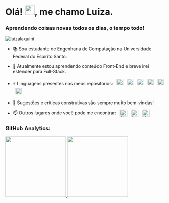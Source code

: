<!--
**luizalaquini/luizalaquini** is a ✨ _special_ ✨ repository because its `README.md` (this file) appears on your GitHub profile.
-->
<h1>Olá! <img src="https://raw.githubusercontent.com/kaueMarques/kaueMarques/master/hi.gif" width="30px">, me chamo Luiza.</h1>
<h3>Aprendendo coisas novas todos os dias, o tempo todo!</h3>
<p align="left"> <img src="https://komarev.com/ghpvc/?username=luizalaquini&style=flat-square&color=blueviolet" alt="luizalaquini" /> </p>

- 📚 Sou estudante de Engenharia de Computação na Universidade Federal do Espírito Santo.

- 🌱 Atualmente estou aprendendo conteúdo Front-End e breve irei estender para Full-Stack.

- ⚡ Linguagens presentes nos meus repositórios: &nbsp; <img src="https://upload.wikimedia.org/wikipedia/commons/thumb/8/80/HTML5_logo_resized.svg/1200px-HTML5_logo_resized.svg.png" height=20 alt="html5"/> &nbsp; <img src="https://upload.wikimedia.org/wikipedia/commons/thumb/d/d5/CSS3_logo_and_wordmark.svg/1200px-CSS3_logo_and_wordmark.svg.png" height=20 alt="css3"/> &nbsp; <img src="https://upload.wikimedia.org/wikipedia/commons/thumb/9/99/Unofficial_JavaScript_logo_2.svg/1024px-Unofficial_JavaScript_logo_2.svg.png" width=20 height=20 alt="javascript"/> &nbsp; <img src="https://upload.wikimedia.org/wikipedia/commons/1/18/C_Programming_Language.svg" height=20 alt="c"/> &nbsp; <img src="https://upload.wikimedia.org/wikipedia/commons/1/18/ISO_C%2B%2B_Logo.svg" width=20 height=20 alt="cpp"/> &nbsp; <img src="https://seeklogo.com/images/J/java-logo-41D4155FC3-seeklogo.com.png" height=20 alt="java"/> 

- 💬 Sugestões e críticas construtivas são sempre muito bem-vindas!

- 📫 Outros lugares onde você pode me encontrar: &nbsp; <a href="https://www.linkedin.com/in/luizalaquini/" target="_blank"><img align="center" src="https://cdn.jsdelivr.net/npm/simple-icons@3.0.1/icons/linkedin.svg" alt="LinkedIn" height="23" width="23" /></a> &nbsp;
<a href="https://www.instagram.com/luizalaquini/" target="_blank"><img align="center" src="https://cdn.jsdelivr.net/npm/simple-icons@3.0.1/icons/instagram.svg" alt="Instagram" height="23" width="23" /></a> &nbsp;
<a href="https://www.youtube.com/c/LuizaLaquini" target="_blank"><img align="center" src="https://cdn.jsdelivr.net/npm/simple-icons@3.0.1/icons/youtube.svg" alt="Youtube" height="23" width="23" /></a>

 ### GitHub Analytics:
        
 <p align="left">
  <a href="https://github.com/luizalaquini">
  <img height="190em" src="https://github-readme-stats.vercel.app/api?username=luizalaquini&layout=compact&show_icons=true&theme=tokyonight&include_all_commits=true&count_private=true"/>
  <img height="190em" src="https://github-readme-stats.vercel.app/api/top-langs/?username=luizalaquini&layout=compact&langs_count=7&theme=tokyonight"/>
  </a>
</p>

<!--
Here are some ideas to get you started:

- 🔭 I’m currently working on ...
- 🌱 I’m currently learning ...
- 👯 I’m looking to collaborate on ...
- 🤔 I’m looking for help with ...
- 💬 Ask me about ...
- 📫 How to reach me: ...
- 😄 Pronouns: ...
- ⚡ Fun fact: ...
-->
